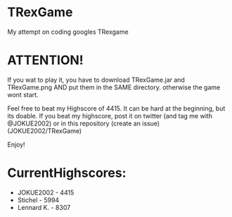 # TRexGame
My attempt on coding googles TRexgame

# ATTENTION!
If you wat to play it, you have to download TRexGame.jar and TRexGame.png AND put them in the SAME directory. otherwise the game wont start.

Feel free to beat my Highscore of 4415. It can be hard at the beginning, but its doable.
If you beat my highscore, post it on twitter (and tag me with @JOKUE2002) or in this repository (create an issue) (JOKUE2002/TRexGame)

Enjoy!


# CurrentHighscores:
- JOKUE2002 - 4415
- Stichel - 5994
- Lennard K. - 8307
